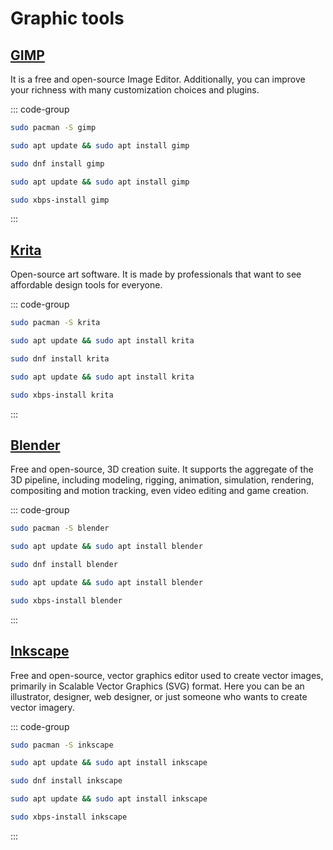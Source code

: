 # Graphic tools

## [GIMP](https://www.gimp.org/)

It is a free and open-source Image Editor. Additionally, you can improve your richness with many customization choices and plugins.

::: code-group

```sh [Arch]
sudo pacman -S gimp
```

```sh [Debian]
sudo apt update && sudo apt install gimp
```

```sh [Fedora]
sudo dnf install gimp
```

```sh [Ubuntu]
sudo apt update && sudo apt install gimp
```

```sh [Void]
sudo xbps-install gimp
```

:::

## [Krita](https://krita.org/en/)

Open-source art software. It is made by professionals that want to see affordable design tools for everyone.

::: code-group

```sh [Arch]
sudo pacman -S krita
```

```sh [Debian]
sudo apt update && sudo apt install krita
```

```sh [Fedora]
sudo dnf install krita
```

```sh [Ubuntu]
sudo apt update && sudo apt install krita
```

```sh [Void]
sudo xbps-install krita
```

:::

## [Blender](https://www.blender.org/)

Free and open-source, 3D creation suite. It supports the aggregate of the 3D pipeline, including modeling, rigging, animation, simulation, rendering, compositing and motion tracking, even video editing and game creation.

::: code-group

```sh [Arch]
sudo pacman -S blender
```

```sh [Debian]
sudo apt update && sudo apt install blender
```

```sh [Fedora]
sudo dnf install blender
```

```sh [Ubuntu]
sudo apt update && sudo apt install blender
```

```sh [Void]
sudo xbps-install blender
```

:::

## [Inkscape](https://inkscape.org/)

Free and open-source, vector graphics editor used to create vector images, primarily in Scalable Vector Graphics (SVG) format. Here you can be an illustrator, designer, web designer, or just someone who wants to create vector imagery.

::: code-group

```sh [Arch]
sudo pacman -S inkscape
```

```sh [Debian]
sudo apt update && sudo apt install inkscape
```

```sh [Fedora]
sudo dnf install inkscape
```

```sh [Ubuntu]
sudo apt update && sudo apt install inkscape
```

```sh [Void]
sudo xbps-install inkscape
```

:::
